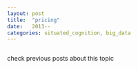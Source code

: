 ```yaml
---
layout: post
title:  "pricing"
date:   2013--
categories: situated_cognition, big_data
---
```


![]()

check previous posts about this topic


